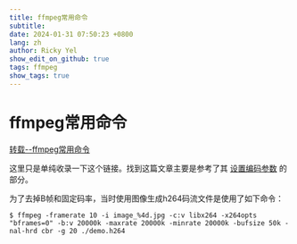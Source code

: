 ```yaml
---
title: ffmpeg常用命令
subtitle:
date: 2024-01-31 07:50:23 +0800
lang: zh
author: Ricky Yel
show_edit_on_github: true
tags: ffmpeg
show_tags: true
---
```


<!--more-->

# ffmpeg常用命令

[转载--ffmpeg常用命令](https://github.com/0voice/ffmpeg_develop_doc/blob/main/ffmpeg%E5%B8%B8%E7%94%A8%E5%91%BD%E4%BB%A4.md)

这里只是单纯收录一下这个链接。找到这篇文章主要是参考了其
[设置编码参数](https://github.com/0voice/ffmpeg_develop_doc/blob/main/ffmpeg%E5%B8%B8%E7%94%A8%E5%91%BD%E4%BB%A4.md)
的部分。

为了去掉B帧和固定码率，当时使用图像生成h264码流文件是使用了如下命令：

```shell
$ ffmpeg -framerate 10 -i image_%4d.jpg -c:v libx264 -x264opts "bframes=0" -b:v 20000k -maxrate 20000k -minrate 20000k -bufsize 50k -nal-hrd cbr -g 20 ./demo.h264
```
